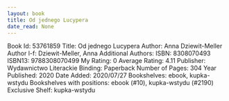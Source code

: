 ```yaml
---
layout: book
title: Od jednego Lucypera
date_read: None
---
```


Book Id: 53761859
Title: Od jednego Lucypera
Author: Anna Dziewit-Meller
Author l-f: Dziewit-Meller, Anna
Additional Authors: 
ISBN: 8308070493
ISBN13: 9788308070499
My Rating: 0
Average Rating: 4.11
Publisher: Wydawnictwo Literackie
Binding: Paperback
Number of Pages: 304
Year Published: 2020
Date Added: 2020/07/27
Bookshelves: ebook, kupka-wstydu
Bookshelves with positions: ebook (#10), kupka-wstydu (#2190)
Exclusive Shelf: kupka-wstydu

